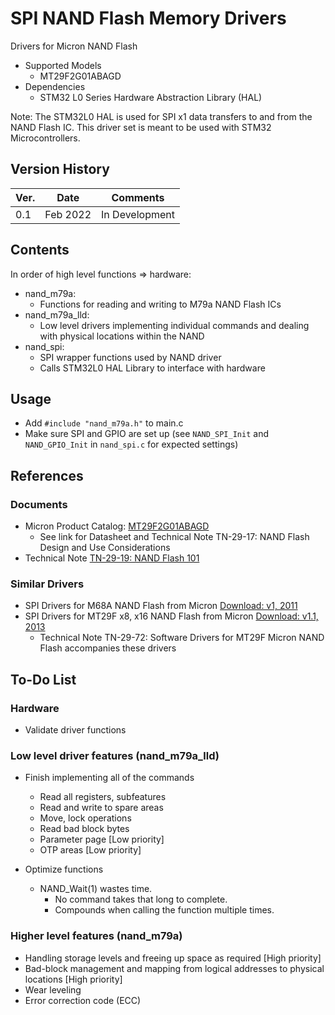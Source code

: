 # SPI NAND Flash Memory Drivers

Drivers for Micron NAND Flash 
- Supported Models
  - MT29F2G01ABAGD
- Dependencies
  - STM32 L0 Series Hardware Abstraction Library (HAL) 

Note: The STM32L0 HAL is used for SPI x1 data transfers to and from the NAND Flash IC. This driver set is meant to be used with STM32 Microcontrollers.
  
## Version History

Ver. |      Date      |     Comments     |
---  |      ---       |       ---        |
0.1	 |	  Feb 2022    |  In Development  |

## Contents

In order of high level functions => hardware: 
- nand_m79a:
  - Functions for reading and writing to M79a NAND Flash ICs
- nand_m79a_lld:
  - Low level drivers implementing individual commands and dealing with physical locations within the NAND
- nand_spi:
  - SPI wrapper functions used by NAND driver
  - Calls STM32L0 HAL Library to interface with hardware

## Usage 

- Add `#include "nand_m79a.h"` to main.c
- Make sure SPI and GPIO are set up (see `NAND_SPI_Init` and `NAND_GPIO_Init` in `nand_spi.c` for expected settings)
## References 

### Documents
- Micron Product Catalog: [MT29F2G01ABAGD](https://www.micron.com/products/nand-flash/serial-nand/part-catalog/mt29f2g01abagdwb-it)
  - See link for Datasheet and Technical Note TN-29-17: NAND Flash Design and Use Considerations
- Technical Note [TN-29-19: NAND Flash 101](https://media-www.micron.com/-/media/client/global/documents/products/technical-note/nand-flash/tn2919_nand_101.pdf?rev=3774f4d24cec419382e02941b460e286)

### Similar Drivers
- SPI Drivers for M68A NAND Flash from Micron [Download: v1, 2011](https://media-www.micron.com/-/media/client/global/documents/products/nand-flash-software/mt29f_1gb-32gb_nand_driver.zip?rev=d418de6415a44bc98a55d30068b30494)
- SPI Drivers for MT29F x8, x16 NAND Flash from Micron [Download: v1.1, 2013](https://micron.com)
  - Technical Note TN-29-72: Software Drivers for MT29F Micron NAND Flash accompanies these drivers

## To-Do List

### Hardware 
- Validate driver functions

### Low level driver features (nand_m79a_lld)
- Finish implementing all of the commands
  - Read all registers, subfeatures
  - Read and write to spare areas
  - Move, lock operations
  - Read bad block bytes
  - Parameter page [Low priority]
  - OTP areas [Low priority]

- Optimize functions
  - NAND_Wait(1) wastes time. 
    - No command takes that long to complete.
    - Compounds when calling the function multiple times.

### Higher level features (nand_m79a)
- Handling storage levels and freeing up space as required [High priority]
- Bad-block management and mapping from logical addresses to physical locations [High priority]
- Wear leveling 
- Error correction code (ECC)
